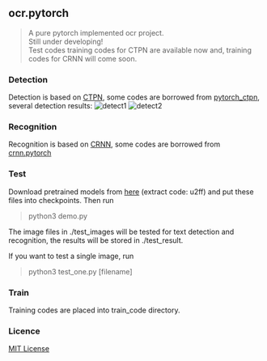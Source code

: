## ocr.pytorch
> A pure pytorch implemented ocr project.  
Still under developing!  
Test codes training codes for CTPN are available now and, training codes for CRNN will come soon. 
### Detection
Detection is based on [CTPN](https://arxiv.org/abs/1609.03605), some codes are borrowed from 
[pytorch_ctpn](https://github.com/opconty/pytorch_ctpn), several detection results: 
![detect1](test_result/t1.png)
![detect2](test_result/t2.png)
### Recognition
Recognition is based on [CRNN](http://arxiv.org/abs/1507.05717), some codes are borrowed from
[crnn.pytorch](https://github.com/meijieru/crnn.pytorch)

### Test
Download pretrained models from [here](https://pan.baidu.com/s/1yllO9hBF8TgChHJ7i3WobA) (extract code: u2ff)
and put these files into checkpoints.
Then run
>python3 demo.py

The image files in ./test_images will be tested for text detection and recognition, the results will be stored in ./test_result.

If you want to test a single image, run
>python3 test_one.py [filename]

### Train
Training codes are placed into train_code directory.

### Licence
[MIT License](https://opensource.org/licenses/MIT)